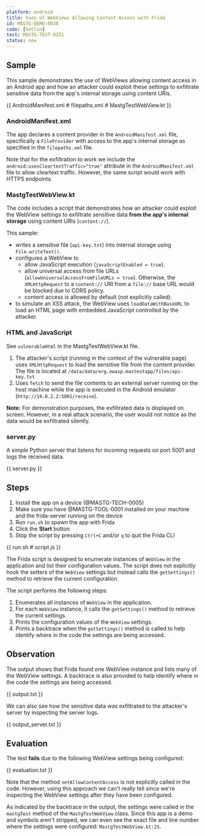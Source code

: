 ```yaml
---
platform: android
title: Uses of WebViews Allowing Content Access with Frida
id: MASTG-DEMO-0030
code: [kotlin]
test: MASTG-TEST-0251
status: new
---
```


## Sample

This sample demonstrates the use of WebViews allowing content access in an Android app and how an attacker could exploit these settings to exfiltrate sensitive data from the app's internal storage using content URIs.

{{ AndroidManifest.xml # filepaths.xml # MastgTestWebView.kt }}

### AndroidManifest.xml

The app declares a content provider in the `AndroidManifest.xml` file, specifically a `FileProvider` with access to the app's internal storage as specified in the `filepaths.xml` file.

Note that for the exfiltration to work we include the `android:usesCleartextTraffic="true"` attribute in the `AndroidManifest.xml` file to allow cleartext traffic. However, the same script would work with HTTPS endpoints.

### MastgTestWebView.kt

The code includes a script that demonstrates how an attacker could exploit the WebView settings to exfiltrate sensitive data **from the app's internal storage** using content URIs (`content://`).

This sample:

- writes a sensitive file (`api-key.txt`) into internal storage using `File.writeText()`.
- configures a WebView to 
    - allow JavaScript execution (`javaScriptEnabled = true`).
    - allow universal access from file URLs (`allowUniversalAccessFromFileURLs = true`). Otherwise, the `XMLHttpRequest` to a `content://` URI from a `file://` base URL would be blocked due to CORS policy.
    - content access is allowed by default (not explicitly called).
- to simulate an XSS attack, the WebView uses `loadDataWithBaseURL` to load an HTML page with embedded JavaScript controlled by the attacker.

### HTML and JavaScript

See `vulnerableHtml` in the MastgTestWebView.kt file.

1. The attacker's script (running in the context of the vulnerable page) uses `XMLHttpRequest` to load the sensitive file from the content provider. The file is located at `/data/data/org.owasp.mastestapp/files/api-key.txt`
2. Uses `fetch` to send the file contents to an external server running on the host machine while the app is executed in the Android emulator (`http://10.0.2.2:5001/receive`).

**Note:** For demonstration purposes, the exfiltrated data is displayed on screen. However, in a real attack scenario, the user would not notice as the data would be exfiltrated silently.

### server.py

A simple Python server that listens for incoming requests on port 5001 and logs the received data.

{{ server.py }}

## Steps

1. Install the app on a device (@MASTG-TECH-0005)
2. Make sure you have @MASTG-TOOL-0001 installed on your machine and the frida-server running on the device
3. Run `run.sh` to spawn the app with Frida
4. Click the **Start** button
5. Stop the script by pressing `Ctrl+C` and/or `q` to quit the Frida CLI

{{ run.sh # script.js }}

The Frida script is designed to enumerate instances of `WebView` in the application and list their configuration values. The script does not explicitly hook the setters of the `WebView` settings but instead calls the `getSettings()` method to retrieve the current configuration.

The script performs the following steps:

1. Enumerates all instances of `WebView` in the application.
2. For each `WebView` instance, it calls the `getSettings()` method to retrieve the current settings.
3. Prints the configuration values of the `WebView` settings.
4. Prints a backtrace when the `getSettings()` method is called to help identify where in the code the settings are being accessed.

## Observation

The output shows that Frida found one WebView instance and lists many of the WebView settings. A backtrace is also provided to help identify where in the code the settings are being accessed.

{{ output.txt }}

We can also see how the sensitive data was exfiltrated to the attacker's server by inspecting the server logs.

{{ output_server.txt }}

## Evaluation

The test **fails** due to the following WebView settings being configured:

{{ evaluation.txt }}

Note that the method `setAllowContentAccess` is not explicitly called in the code. However, using this approach we can't really tell since we're inspecting the WebView settings after they have been configured.

As indicated by the backtrace in the output, the settings were called in the `mastgTest` method of the `MastgTestWebView` class. Since this app is a demo and symbols aren't stripped, we can even see the exact file and line number where the settings were configured: `MastgTestWebView.kt:25`.
